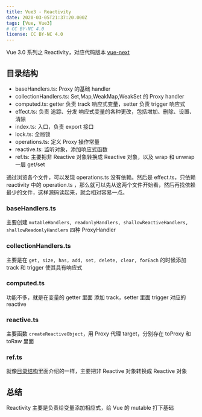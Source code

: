 ```yaml
---
title: Vue3 - Reactivity
date: 2020-03-05T21:37:20.000Z
tags: [Vue, Vue3]
# CC BY-NC 4.0
license: CC BY-NC 4.0
---
```


Vue 3.0 系列之 Reactivity，对应代码版本 [vue-next](https://github.com/vuejs/vue-next/tree/fb4856b36375fcf3eecaf89f260b272052a0b432)

## 目录结构

- baseHandlers.ts: Proxy 的基础 handler
- collectionHandlers.ts: Set,Map,WeakMap,WeakSet 的 Proxy handler
- computed.ts: getter 负责 track 响应式变量，setter 负责 trigger 响应式
- effect.ts: 负责 追踪、分发 响应式变量的各种更改，包括增加、删除、设置、清除
- index.ts: 入口，负责 export 接口
- lock.ts: 全局锁
- operations.ts: 定义 Proxy 操作常量
- reactive.ts: 监听对象，添加响应式函数
- ref.ts: 主要把非 Reactive 对象转换成 Reactive 对象，以及 wrap 和 unwrap 一层 get/set

<!-- more -->

通过浏览各个文件，可以发现 operations.ts 没有依赖。然后是 effect.ts，只依赖 reactivity 中的 operation.ts ，那么就可以先从这两个文件开始看，然后再找依赖最少的文件，这样源码读起来，就会相对容易一点。

### baseHandlers.ts

主要创建 `mutableHandlers, readonlyHandlers, shallowReactiveHandlers, shallowReadonlyHandlers` 四种 ProxyHandler

### collectionHandlers.ts

主要是在 `get, size, has, add, set, delete, clear, forEach` 的时候添加 track 和 trigger 使其具有响应式

### computed.ts

功能不多，就是在变量的 getter 里面 添加 track，setter 里面 trigger 对应的 reactive

### reactive.ts

主要函数 `createReactiveObject`，用 Proxy 代理 target，分别存在 toProxy 和 toRaw 里面

### ref.ts

就像[目录结构](#目录结构)里面介绍的一样，主要把非 Reactive 对象转换成 Reactive 对象

## 总结

Reactivity 主要是负责给变量添加相应式，给 Vue 的 mutable 打下基础

